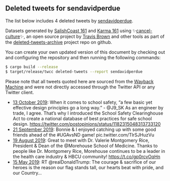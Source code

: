## Deleted tweets for sendavidperdue

The list below includes 4 deleted tweets by
[sendavidperdue](https://twitter.com/sendavidperdue).



Datasets generated by [SalishCoast 161](https://twitter.com/SalishCoastA) and [Karma 161](https://twitter.com/KarmaOneSixOne)
using ✨[cancel-culture](https://github.com/travisbrown/cancel-culture)✨, an open source project by [Travis Brown](https://twitter.com/travisbrown) 
and other tools as part of the [deleted-tweets-archive](https://github.com/salcoast/deleted-tweets-archive/) project repo on github.

You can create your own updated version of this document by checking out and configuring the
repository and then running the following commands:

```bash
$ cargo build --release
$ target/release/twcc deleted-tweets --report sendavidperdue
```

Please note that all tweets quoted here are sourced from the
[Wayback Machine](https://web.archive.org) and were not directly accessed through the Twitter API or
any Twitter client.

* [13 October 2019](https://web.archive.org/web/20191013232639/https://twitter.com/sendavidperdue/status/1183505386088873985): When it comes to school safety, “a few basic yet effective design principles go a long way.” - @J9_SK   As an engineer by trade, I agree. That’s why I introduced the School Safety Clearinghouse Act to create a national database of best practices for safe school design. https://twitter.com/postopinions/status/1182315048313733120
* [21 September 2019](https://web.archive.org/web/20190921014250/https://twitter.com/sendavidperdue/status/1175223185484242944): Bonnie & I enjoyed catching up with some good friends ahead of the  #UGAvsND  game! pic.twitter.com/TlrSJHuzVu
* [19 August 2019](https://web.archive.org/web/20190819163752/https://twitter.com/sendavidperdue/status/1163490274326274048): Great to meet with Dr. Valerie Montgomery Rice, President &amp; Dean of the @Morehouse School of Medicine. Thanks to people like Dr. Montgomery Rice, Morehouse continues to be a leader in the health care industry &amp; HBCU community! https://t.co/gp0rcvOqHn
* [15 May 2019](https://web.archive.org/web/20190515183628/https://twitter.com/sendavidperdue/status/1128730885908463618): RT @realDonaldTrump: The courage &amp; sacrifice of our heroes is the reason our flag stands tall, our hearts beat with pride, and our Country…
